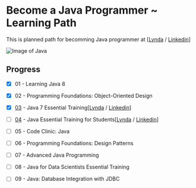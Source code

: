 Become a Java Programmer ~ Learning Path
===========

This is planned path for becomming Java programmer at [[Lynda](https://www.lynda.com/learning-paths/Developer/become-a-java-programmer) / [Linkedin](https://www.linkedin.com/learning/paths/become-a-java-programmer)] <br>

![Image of Java](https://memegenerator.net/img/instances/500x/78221051/become-a-java-programmer.jpg)

## Progress

- [x] 01 - Learning Java 8
- [x] 02 - Programming Foundations: Object-Oriented Design
- [x] [03](https://github.com/developersCradle/MyProjects/tree/master/Java/Become%20a%20Java%20Programmer%20-%20Learning%20Path/Java%207%20Essential%20Training) - Java 7 Essential Training[[Lynda](https://www.lynda.com/Java-tutorials/Java-Essential-Training/377484-2.html?srchtrk=index%3a4%0alinktypeid%3a2%0aq%3ajava+essential%0apage%3a1%0as%3arelevance%0asa%3atrue%0aproducttypeid%3a2) / [Linkedin](https://www.linkedin.com/learning/java-8-essential-training/next-steps)]
- [ ] [04](https://github.com/developersCradle/MyProjects/tree/master/Java/Become%20a%20Java%20Programmer%20-%20Learning%20Path/Java%207%20Essential%20Training) - Java Essential Training for Students[[Lynda](https://www.lynda.com/Java-tutorials/Java-Essential-Training-Students/375490-2.html?srchtrk=index%3a1%0alinktypeid%3a2%0aq%3aJava+Essential+Training+for+Students%0apage%3a1%0as%3arelevance%0asa%3atrue%0aproducttypeid%3a2) / [Linkedin](https://www.linkedin.com/learning/java-essential-training-for-students)]
- [ ] 05 - Code Clinic: Java
- [ ] 06 - Programming Foundations: Design Patterns
- [ ] 07 - Advanced Java Programming 
- [ ] 08 - Java for Data Scientists Essential Training
- [ ] 09 - Java: Database Integration with JDBC




